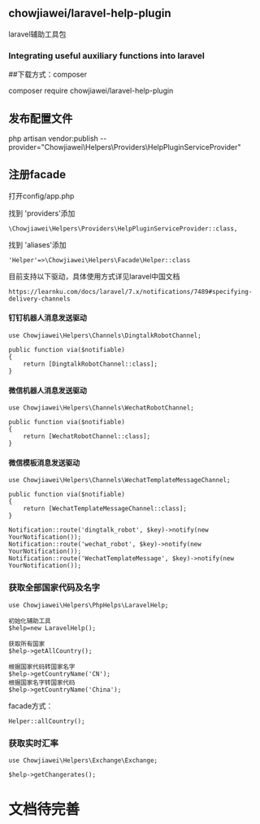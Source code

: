 ## chowjiawei/laravel-help-plugin
laravel辅助工具包

### Integrating useful auxiliary functions into laravel

##下载方式：composer

composer require chowjiawei/laravel-help-plugin

## 发布配置文件

php artisan vendor:publish --provider="Chowjiawei\Helpers\Providers\HelpPluginServiceProvider"


## 注册facade

打开config/app.php

找到 'providers'添加

```
\Chowjiawei\Helpers\Providers\HelpPluginServiceProvider::class,
```

找到 'aliases'添加

```
'Helper'=>\Chowjiawei\Helpers\Facade\Helper::class
```


目前支持以下驱动，具体使用方式详见laravel中国文档 

``
https://learnku.com/docs/laravel/7.x/notifications/7489#specifying-delivery-channels
``

#### 钉钉机器人消息发送驱动 

```
use Chowjiawei\Helpers\Channels\DingtalkRobotChannel;

public function via($notifiable)
{
    return [DingtalkRobotChannel::class];
}
```
#### 微信机器人消息发送驱动

```
use Chowjiawei\Helpers\Channels\WechatRobotChannel;

public function via($notifiable)
{
    return [WechatRobotChannel::class];
}
```

#### 微信模板消息发送驱动

```
use Chowjiawei\Helpers\Channels\WechatTemplateMessageChannel;

public function via($notifiable)
{
    return [WechatTemplateMessageChannel::class];
}
```

```
Notification::route('dingtalk_robot', $key)->notify(new YourNotification());
Notification::route('wechat_robot', $key)->notify(new YourNotification());
Notification::route('WechatTemplateMessage', $key)->notify(new YourNotification());
```

### 获取全部国家代码及名字

```
use Chowjiawei\Helpers\PhpHelps\LaravelHelp;

初始化辅助工具
$help=new LaravelHelp();

获取所有国家
$help->getAllCountry();

根据国家代码转国家名字 
$help->getCountryName('CN');
根据国家名字转国家代码
$help->getCountryName('China');
```

facade方式：
```
Helper::allCountry();
```

### 获取实时汇率

```
use Chowjiawei\Helpers\Exchange\Exchange;

$help->getChangerates();
```

# 文档待完善